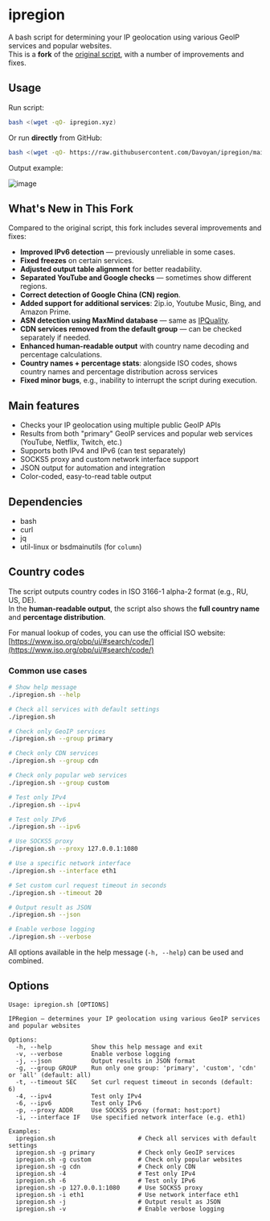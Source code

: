 # ipregion

A bash script for determining your IP geolocation using various GeoIP services and popular websites.  
This is a **fork** of the [original script](https://github.com/vernette/ipregion/), with a number of improvements and fixes.

## Usage
Run script:
```bash
bash <(wget -qO- ipregion.xyz)
```
Or run **directly** from GitHub:
```bash
bash <(wget -qO- https://raw.githubusercontent.com/Davoyan/ipregion/main/ipregion.sh)
```


Output example:

![image](https://i.imgur.com/lC39ew6.png)

## What's New in This Fork

Compared to the original script, this fork includes several improvements and fixes:

- **Improved IPv6 detection** — previously unreliable in some cases.  
- **Fixed freezes** on certain services.  
- **Adjusted output table alignment** for better readability.  
- **Separated YouTube and Google checks** — sometimes show different regions.  
- **Correct detection of Google China (CN) region**.  
- **Added support for additional services**: 2ip.io, Youtube Music, Bing, and Amazon Prime.  
- **ASN detection using MaxMind database** — same as [IPQuality](https://github.com/xykt/IPQuality/).  
- **CDN services removed from the default group** — can be checked separately if needed.  
- **Enhanced human-readable output** with country name decoding and percentage calculations.  
- **Country names + percentage stats**: alongside ISO codes, shows country names and percentage distribution across services
- **Fixed minor bugs**, e.g., inability to interrupt the script during execution.

## Main features

- Checks your IP geolocation using multiple public GeoIP APIs
- Results from both "primary" GeoIP services and popular web services (YouTube, Netflix, Twitch, etc.)
- Supports both IPv4 and IPv6 (can test separately)
- SOCKS5 proxy and custom network interface support
- JSON output for automation and integration
- Color-coded, easy-to-read table output

## Dependencies

- bash
- curl
- jq
- util-linux or bsdmainutils (for `column`)

## Country codes

The script outputs country codes in ISO 3166-1 alpha-2 format (e.g., RU, US, DE).  
In the **human-readable output**, the script also shows the **full country name** and **percentage distribution**.  

For manual lookup of codes, you can use the official ISO website: [https://www.iso.org/obp/ui/#search/code/](https://www.iso.org/obp/ui/#search/code/)

### Common use cases

```bash
# Show help message
./ipregion.sh --help

# Check all services with default settings
./ipregion.sh

# Check only GeoIP services
./ipregion.sh --group primary

# Check only CDN services
./ipregion.sh --group cdn

# Check only popular web services
./ipregion.sh --group custom

# Test only IPv4
./ipregion.sh --ipv4

# Test only IPv6
./ipregion.sh --ipv6

# Use SOCKS5 proxy
./ipregion.sh --proxy 127.0.0.1:1080

# Use a specific network interface
./ipregion.sh --interface eth1

# Set custom curl request timeout in seconds
./ipregion.sh --timeout 20

# Output result as JSON
./ipregion.sh --json

# Enable verbose logging
./ipregion.sh --verbose
```

All options available in the help message (`-h, --help`) can be used and combined.

## Options

```
Usage: ipregion.sh [OPTIONS]

IPRegion — determines your IP geolocation using various GeoIP services and popular websites

Options:
  -h, --help           Show this help message and exit
  -v, --verbose        Enable verbose logging
  -j, --json           Output results in JSON format
  -g, --group GROUP    Run only one group: 'primary', 'custom', 'cdn' or 'all' (default: all)
  -t, --timeout SEC    Set curl request timeout in seconds (default: 6)
  -4, --ipv4           Test only IPv4
  -6, --ipv6           Test only IPv6
  -p, --proxy ADDR     Use SOCKS5 proxy (format: host:port)
  -i, --interface IF   Use specified network interface (e.g. eth1)

Examples:
  ipregion.sh                       # Check all services with default settings
  ipregion.sh -g primary            # Check only GeoIP services
  ipregion.sh -g custom             # Check only popular websites
  ipregion.sh -g cdn                # Check only CDN
  ipregion.sh -4                    # Test only IPv4
  ipregion.sh -6                    # Test only IPv6
  ipregion.sh -p 127.0.0.1:1080     # Use SOCKS5 proxy
  ipregion.sh -i eth1               # Use network interface eth1
  ipregion.sh -j                    # Output result as JSON
  ipregion.sh -v                    # Enable verbose logging
```
